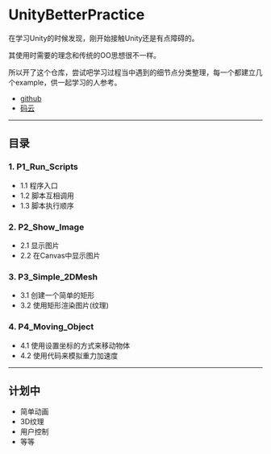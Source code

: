 # UnityBetterPractice
在学习Unity的时候发现，刚开始接触Unity还是有点障碍的。

其使用时需要的理念和传统的OO思想很不一样。

所以开了这个仓库，尝试吧学习过程当中遇到的细节点分类整理，每一个都建立几个example，供一起学习的人参考。

* [github](https://github.com/warmwine/unitybetterpractice)
* [码云](https://gitee.com/warmwine/unitybetterpractice)

-----
## 目录

### 1. P1_Run_Scripts
* 1.1 程序入口
* 1.2 脚本互相调用
* 1.3 脚本执行顺序
### 2. P2_Show_Image
* 2.1 显示图片
* 2.2 在Canvas中显示图片
### 3. P3_Simple_2DMesh
* 3.1 创建一个简单的矩形
* 3.2 使用矩形渲染图片(纹理)
### 4. P4_Moving_Object
* 4.1 使用设置坐标的方式来移动物体
* 4.2 使用代码来模拟重力加速度

-----
## 计划中
* 简单动画
* 3D纹理
* 用户控制
* 等等

